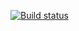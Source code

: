 [![Build status](https://ci.appveyor.com/api/projects/status/caulu320ebjp9fhh?svg=true)](https://ci.appveyor.com/project/tuzova/rest)


